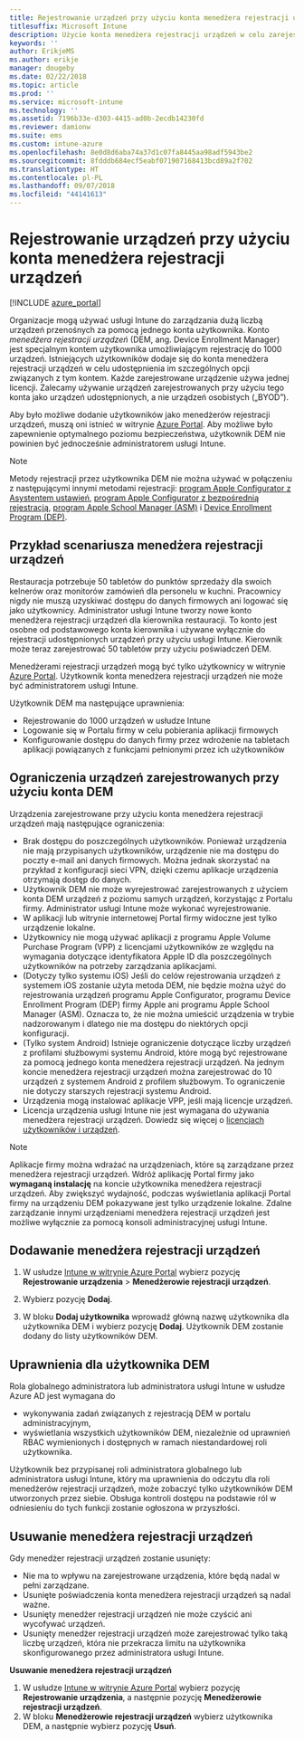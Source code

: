 ```yaml
---
title: Rejestrowanie urządzeń przy użyciu konta menedżera rejestracji urządzeń
titlesuffix: Microsoft Intune
description: Użycie konta menedżera rejestracji urządzeń w celu zarejestrowania urządzeń w usłudze Intune. "
keywords: ''
author: ErikjeMS
ms.author: erikje
manager: dougeby
ms.date: 02/22/2018
ms.topic: article
ms.prod: ''
ms.service: microsoft-intune
ms.technology: ''
ms.assetid: 7196b33e-d303-4415-ad0b-2ecdb14230fd
ms.reviewer: damionw
ms.suite: ems
ms.custom: intune-azure
ms.openlocfilehash: 8e0d8d6aba74a37d1c07fa8445aa98adf5943be2
ms.sourcegitcommit: 8fdddb684ecf5eabf071907168413bcd89a2f702
ms.translationtype: HT
ms.contentlocale: pl-PL
ms.lasthandoff: 09/07/2018
ms.locfileid: "44141613"
---
```

# <a name="enroll-devices-by-using-a-device-enrollment-manager-account"></a>Rejestrowanie urządzeń przy użyciu konta menedżera rejestracji urządzeń

[!INCLUDE [azure_portal](./includes/azure_portal.md)]

Organizacje mogą używać usługi Intune do zarządzania dużą liczbą urządzeń przenośnych za pomocą jednego konta użytkownika. Konto *menedżera rejestracji urządzeń* (DEM, ang. Device Enrollment Manager) jest specjalnym kontem użytkownika umożliwiającym rejestrację do 1000 urządzeń. Istniejących użytkowników dodaje się do konta menedżera rejestracji urządzeń w celu udostępnienia im szczególnych opcji związanych z tym kontem. Każde zarejestrowane urządzenie używa jednej licencji. Zalecamy używanie urządzeń zarejestrowanych przy użyciu tego konta jako urządzeń udostępnionych, a nie urządzeń osobistych („BYOD”).  

Aby było możliwe dodanie użytkowników jako menedżerów rejestracji urządzeń, muszą oni istnieć w witrynie [Azure Portal](https://portal.azure.com). Aby możliwe było zapewnienie optymalnego poziomu bezpieczeństwa, użytkownik DEM nie powinien być jednocześnie administratorem usługi Intune.

>[!NOTE]
>Metody rejestracji przez użytkownika DEM nie można używać w połączeniu z następującymi innymi metodami rejestracji: [program Apple Configurator z Asystentem ustawień](apple-configurator-setup-assistant-enroll-ios.md), [program Apple Configurator z bezpośrednią rejestracją](apple-configurator-direct-enroll-ios.md), [program Apple School Manager (ASM)](apple-school-manager-set-up-ios.md) i [Device Enrollment Program (DEP)](device-enrollment-program-enroll-ios.md).

## <a name="example-of-a-device-enrollment-manager-scenario"></a>Przykład scenariusza menedżera rejestracji urządzeń

Restauracja potrzebuje 50 tabletów do punktów sprzedaży dla swoich kelnerów oraz monitorów zamówień dla personelu w kuchni. Pracownicy nigdy nie muszą uzyskiwać dostępu do danych firmowych ani logować się jako użytkownicy. Administrator usługi Intune tworzy nowe konto menedżera rejestracji urządzeń dla kierownika restauracji.  To konto jest osobne od podstawowego konta kierownika i używane wyłącznie do rejestracji udostępnionych urządzeń przy użyciu usługi Intune. Kierownik może teraz zarejestrować 50 tabletów przy użyciu poświadczeń DEM.

Menedżerami rejestracji urządzeń mogą być tylko użytkownicy w witrynie [Azure Portal](https://portal.azure.com). Użytkownik konta menedżera rejestracji urządzeń nie może być administratorem usługi Intune.

Użytkownik DEM ma następujące uprawnienia:

-   Rejestrowanie do 1000 urządzeń w usłudze Intune
-   Logowanie się w Portalu firmy w celu pobierania aplikacji firmowych
-   Konfigurowanie dostępu do danych firmy przez wdrożenie na tabletach aplikacji powiązanych z funkcjami pełnionymi przez ich użytkowników

## <a name="limitations-of-devices-that-are-enrolled-with-a-dem-account"></a>Ograniczenia urządzeń zarejestrowanych przy użyciu konta DEM

Urządzenia zarejestrowane przy użyciu konta menedżera rejestracji urządzeń mają następujące ograniczenia:

  - Brak dostępu do poszczególnych użytkowników. Ponieważ urządzenia nie mają przypisanych użytkowników, urządzenie nie ma dostępu do poczty e-mail ani danych firmowych. Można jednak skorzystać na przykład z konfiguracji sieci VPN, dzięki czemu aplikacje urządzenia otrzymają dostęp do danych.
  - Użytkownik DEM nie może wyrejestrować zarejestrowanych z użyciem konta DEM urządzeń z poziomu samych urządzeń, korzystając z Portalu firmy. Administrator usługi Intune może wykonać wyrejestrowanie.
  - W aplikacji lub witrynie internetowej Portal firmy widoczne jest tylko urządzenie lokalne.
  - Użytkownicy nie mogą używać aplikacji z programu Apple Volume Purchase Program (VPP) z licencjami użytkowników ze względu na wymagania dotyczące identyfikatora Apple ID dla poszczególnych użytkowników na potrzeby zarządzania aplikacjami.
  - (Dotyczy tylko systemu iOS) Jeśli do celów rejestrowania urządzeń z systemem iOS zostanie użyta metoda DEM, nie będzie można użyć do rejestrowania urządzeń programu Apple Configurator, programu Device Enrollment Program (DEP) firmy Apple ani programu Apple School Manager (ASM). Oznacza to, że nie można umieścić urządzenia w trybie nadzorowanym i dlatego nie ma dostępu do niektórych opcji konfiguracji.
  - (Tylko system Android) Istnieje ograniczenie dotyczące liczby urządzeń z profilami służbowymi systemu Android, które mogą być rejestrowane za pomocą jednego konta menedżera rejestracji urządzeń. Na jednym koncie menedżera rejestracji urządzeń można zarejestrować do 10 urządzeń z systemem Android z profilem służbowym. To ograniczenie nie dotyczy starszych rejestracji systemu Android.
  - Urządzenia mogą instalować aplikacje VPP, jeśli mają licencje urządzeń.
  - Licencja urządzenia usługi Intune nie jest wymagana do używania menedżera rejestracji urządzeń. Dowiedz się więcej o [licencjach użytkowników i urządzeń](licenses-assign.md#how-user-and-device-licenses-affect-access-to-services).


> [!NOTE]
> Aplikacje firmy można wdrażać na urządzeniach, które są zarządzane przez menedżera rejestracji urządzeń. Wdróż aplikację Portal firmy jako **wymaganą instalację** na koncie użytkownika menedżera rejestracji urządzeń.
> Aby zwiększyć wydajność, podczas wyświetlania aplikacji Portal firmy na urządzeniu DEM pokazywane jest tylko urządzenie lokalne. Zdalne zarządzanie innymi urządzeniami menedżera rejestracji urządzeń jest możliwe wyłącznie za pomocą konsoli administracyjnej usługi Intune.


## <a name="add-a-device-enrollment-manager"></a>Dodawanie menedżera rejestracji urządzeń

1.  W usłudze [Intune w witrynie Azure Portal](https://aka.ms/intuneportal) wybierz pozycję **Rejestrowanie urządzenia** > **Menedżerowie rejestracji urządzeń**.

2.  Wybierz pozycję **Dodaj**.

3.  W bloku **Dodaj użytkownika** wprowadź główną nazwę użytkownika dla użytkownika DEM i wybierz pozycję **Dodaj**. Użytkownik DEM zostanie dodany do listy użytkowników DEM.

## <a name="permissions-for-dem"></a>Uprawnienia dla użytkownika DEM

Rola globalnego administratora lub administratora usługi Intune w usłudze Azure AD jest wymagana do
- wykonywania zadań związanych z rejestracją DEM w portalu administracyjnym,
- wyświetlania wszystkich użytkowników DEM, niezależnie od uprawnień RBAC wymienionych i dostępnych w ramach niestandardowej roli użytkownika.

Użytkownik bez przypisanej roli administratora globalnego lub administratora usługi Intune, który ma uprawnienia do odczytu dla roli menedżerów rejestracji urządzeń, może zobaczyć tylko użytkowników DEM utworzonych przez siebie. Obsługa kontroli dostępu na podstawie ról w odniesieniu do tych funkcji zostanie ogłoszona w przyszłości.


## <a name="remove-a-device-enrollment-manager"></a>Usuwanie menedżera rejestracji urządzeń

Gdy menedżer rejestracji urządzeń zostanie usunięty:

-   Nie ma to wpływu na zarejestrowane urządzenia, które będą nadal w pełni zarządzane.
-   Usunięte poświadczenia konta menedżera rejestracji urządzeń są nadal ważne.
-   Usunięty menedżer rejestracji urządzeń nie może czyścić ani wycofywać urządzeń.
-   Usunięty menedżer rejestracji urządzeń może zarejestrować tylko taką liczbę urządzeń, która nie przekracza limitu na użytkownika skonfigurowanego przez administratora usługi Intune.

**Usuwanie menedżera rejestracji urządzeń**

1. W usłudze [Intune w witrynie Azure Portal](https://aka.ms/intuneportal) wybierz pozycję **Rejestrowanie urządzenia**, a następnie pozycję **Menedżerowie rejestracji urządzeń**.
2. W bloku **Menedżerowie rejestracji urządzeń** wybierz użytkownika DEM, a następnie wybierz pozycję **Usuń**.

